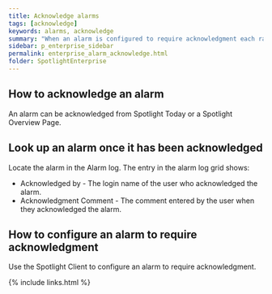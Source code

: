 ```yaml
---
title: Acknowledge alarms
tags: [acknowledge]
keywords: alarms, acknowledge
summary: "When an alarm is configured to require acknowledgment each raised instance of the alarm remains present in Spotlight until the instance is acknowledged."
sidebar: p_enterprise_sidebar
permalink: enterprise_alarm_acknowledge.html
folder: SpotlightEnterprise
---
```


## How to acknowledge an alarm

An alarm can be acknowledged from Spotlight Today or a Spotlight Overview Page.

## Look up an alarm once it has been acknowledged

Locate the alarm in the Alarm log. The entry in the alarm log grid shows:

*  Acknowledged by - The login name of the user who acknowledged the alarm.
*  Acknowledgment Comment - The comment entered by the user when they acknowledged the alarm.

## How to configure an alarm to require acknowledgment

Use the Spotlight Client to configure an alarm to require acknowledgment.

{% include links.html %}

